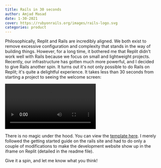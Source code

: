 ```yaml
---
title: Rails in 30 seconds
author: Amjad Masad
date: 1-30-2021
cover: https://rubyonrails.org/images/rails-logo.svg
categories: product
---
```


Philosophically, Replit and Rails are incredibly aligned. We both exist to remove excessive configuration and complexity that stands in the way of building things. However, for a long time, it bothered me that Replit didn't work well with Rails because we focus on small and lightweight projects. Recently, our infrastructure has gotten much more powerful, and I decided to give Rails another spin. It turns out it's not only possible to do Rails on Replit; it's quite a delightful experience. It takes less than 30 seconds from starting a project to seeing the welcome screen:

<video controls webkit-playsinline="true" playsinline="" src="/images/rails/rails.mp4"></video>

There is no magic under the hood. You can view the [template here](https://repl.it/@templates/Rails). I merely followed the getting started guide on the rails site and had to do only a couple of modifications to make the development website show up in the iframe on Replit (detailed in the readme file).

Give it a spin, and let me know what you think!
